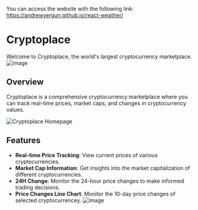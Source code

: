 You can access the website with the following link: https://andrewvergun.github.io/react-weather/

# Cryptoplace

Welcome to Cryptoplace, the world's largest cryptocurrency marketplace.
![image](https://github.com/andrewvergun/cryptoplace/assets/78305185/5b71c7ce-584c-4e99-8aac-2142f05a9199)



## Overview

Cryptoplace is a comprehensive cryptocurrency marketplace where you can track real-time prices, market caps, and changes in cryptocurrency values. 



![Cryptoplace Homepage](screenshot-homepage.png)

## Features

- **Real-time Price Tracking**: View current prices of various cryptocurrencies.
- **Market Cap Information**: Get insights into the market capitalization of different cryptocurrencies.
- **24H Change**: Monitor the 24-hour price changes to make informed trading decisions.
- **Price Changes Line Chart**: Monitor the 10-day price changes of selected cryptocurrencey.
![image](https://github.com/andrewvergun/cryptoplace/assets/78305185/977e653c-d963-4d46-b939-1357b409ccc4)





